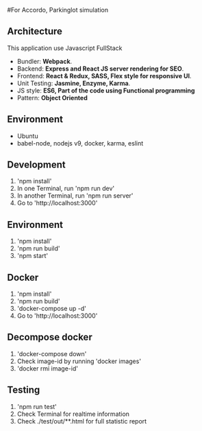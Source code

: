 #For Accordo, Parkinglot simulation 

## Architecture

This application use Javascript FullStack
- Bundler: **Webpack**.
- Backend: **Express and React JS server rendering for SEO**.
- Frontend: **React & Redux, SASS, Flex style for responsive UI**.
- Unit Testing: **Jasmine, Enzyme, Karma**.
- JS style: **ES6, Part of the code using Functional programming**
- Pattern: **Object Oriented**

## Environment

- Ubuntu
- babel-node, nodejs v9, docker, karma, eslint

## Development

1. 'npm install'
2. In one Terminal, run 'npm run dev'
3. In another Terminal, run 'npm run server'
4. Go to 'http://localhost:3000'

## Environment

1. 'npm install'
2. 'npm run build'
3. 'npm start'

## Docker

1. 'npm install'
2. 'npm run build'
3. 'docker-compose up -d'
4. Go to 'http://localhost:3000'

## Decompose docker

1. 'docker-compose down'
2. Check image-id by running 'docker images'
3. 'docker rmi image-id'


## Testing

1. 'npm run test'
2. Check Terminal for realtime information
3. Check ./test/out/**.html for full statistic report







